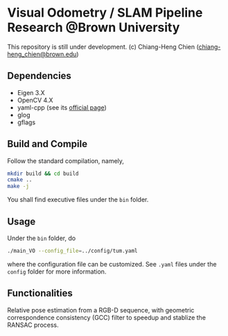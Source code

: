 # Visual Odometry / SLAM Pipeline Research @Brown University
This repository is still under development. 
(c) Chiang-Heng Chien (chiang-heng_chien@brown.edu)

## Dependencies
* Eigen 3.X
* OpenCV 4.X
* yaml-cpp (see its [official page](https://github.com/jbeder/yaml-cpp))
* glog
* gflags

## Build and Compile
Follow the standard compilation, namely, 
```bash
mkdir build && cd build
cmake ..
make -j
```
You shall find executive files under the ``bin`` folder.

## Usage
Under the ``bin`` folder, do
```bash
./main_VO --config_file=../config/tum.yaml
```
where the configuration file can be customized. See ``.yaml`` files under the ``config`` folder for more information.

## Functionalities
Relative pose estimation from a RGB-D sequence, with geometric correspondence consistency (GCC) filter to speedup and stablize the RANSAC process.